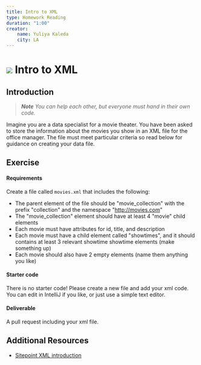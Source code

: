 ```yaml
---
title: Intro to XML
type: Homework Reading
duration: "1:00"
creator:
    name: Yuliya Kaleda
    city: LA
---
```

# ![](https://ga-dash.s3.amazonaws.com/production/assets/logo-9f88ae6c9c3871690e33280fcf557f33.png) Intro to XML

## Introduction

> ***Note*** _You can help each other, but everyone must hand in their own code._

 Imagine you are a data specialist for a movie theater. You have been asked to store the information about the movies you show in an XML file for the office manager. The file must meet particular criteria so read below for guidance on creating your data file.   

## Exercise

#### Requirements

Create a file called `movies.xml` that includes the following:

- The parent element of the file should be "movie_collection" with the prefix "collection" and the namespace "http://movies.com"
- The "movie_collection" element should have at least 4 "movie" child elements
- Each movie must have attributes for id, title, and description
- Each movie must have a child element called "showtimes", and it should contains at least 3 relevant showtime showtime elements (make something up)
- Each movie should also have 2 empty elements (name them anything you like)

#### Starter code

There is no starter code!  Please create a new file and add your xml code. You can edit in IntelliJ if you like, or just use a simple text editor.

#### Deliverable

A pull request including your xml file.

## Additional Resources
- [Sitepoint XML introduction](http://www.sitepoint.com/really-good-introduction-xml/)
